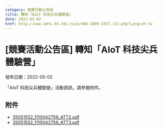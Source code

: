 ```yaml
---
category: 競賽活動公告區
title: 轉知「AIoT 科技尖兵體驗營」
date: 2022-05-02
href: http://www.smhs.kh.edu.tw/p/406-1000-3557,r21.php?Lang=zh-tw
---
```


# [競賽活動公告區] 轉知「AIoT 科技尖兵體驗營」

發布日期：2022-05-02

「AIoT 科技尖兵體驗營」活動資訊，請參閱附件。

## 附件

- [35051552_1110042759_ATT2.pdf](https://www.smhs.kh.edu.tw/var/file/0/1000/attach/65/pta_3330_8533723_63858.pdf)
- [35051552_1110042759_ATT3.pdf](https://www.smhs.kh.edu.tw/var/file/0/1000/attach/65/pta_3331_9147080_63858.pdf)
